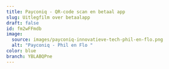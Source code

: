 ```yaml
---
title: Payconiq - QR-code scan en betaal app
slug: Uitlegfilm over betaalapp
draft: false
id: fm2wFFmdb
image:
  source: images/payconiq-innovatieve-tech-phil-en-flo.png
  alt: "Payconiq - Phil en Flo "
color: blue
branch: YBLABQPne
---
```

